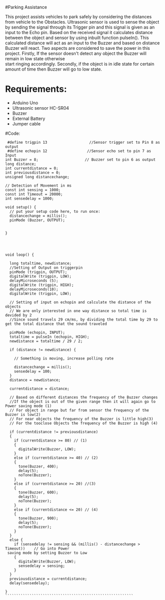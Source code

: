 #Parking Assistance


This project assists vehicles to park safely by considering the distances from vehicle to the Obstacles. 
Ultrasonic sensor is used to sense the object by sending the signal through its Trigger pin and  this signal is given as an input to the Echo pin. Based on the received signal it calculates distance between the object and sensor by using inbuilt function pulseIn(). This calculated distance will act as an input to the Buzzer and based on distance Buzzer will react. Two aspects are considered to save the power in this project. Firstly, If the sensor doesn't detect any object the Buzzer will remain in low state otherwise  
start ringing accordingly. Secondly, if the object is in idle state for certain amount of time then Buzzer will go to low state.



# Requirements:


- Arduino Uno
- Ultrasonic sensor HC-SR04
- Buzzer
- External Battery
- Jumper cable

#Code: 


````````````````````````````````````````````````````````````````````````````````````
 #define trigpin 13                   //Sensor trigger set to Pin 8 as output
 #define echopin 12                  //Sensor echo set to pin 7 as Input 
int Buzzer = 8;                     // Buzzer set to pin 6 as output
long distance;
int currentdistance = 0;
int previousdistance = 0;
unsigned long distancechange;

// Detection of Movement in ms
const int sensing = 1000;
const int Timeout = 20000;
int sensedelay = 1000;

void setup() {
  // put your setup code here, to run once:
  distancechange = millis();
  pinMode (Buzzer, OUTPUT);


}




void loop() {

  long totaltime, newdistance;
  //Setting of Output on triggerpin
  pinMode (trigpin, OUTPUT);
  digitalWrite (trigpin, LOW);
  delayMicroseconds (5);
  digitalWrite (trigpin, HIGH);
  delayMicroseconds(10);
  digitalWrite (trigpin, LOW);

  // Setting of input on echopin and calculate the distance of the objects
  // We are only interested in one way distance so total time is devided by 2
  //Since sound travels 29 cm/ms, by dividing the total time by 29 to get the total distance that the sound traveled

  pinMode (echopin, INPUT);
  totaltime = pulseIn (echopin, HIGH);
  newdistance = totaltime / 29 / 2;

  if (distance != newdistance) {

    // Something is moving, increase polling rate

    distancechange = millis();
    sensedelay = 100;
  }
  distance = newdistance;

  currentdistance = distance;

  // Based on different distances the frequency of the Buzzer changes
  //If the object is out of the given range then it will again go to Power saving mode (1)
  // For object in range but far from sensor the frequency of the Buzzer is low(2)
  // For near objects the frequency of the Buzzer is little high(3)
  // For the tooclose Objects the frequency of the Buzzer is high (4)

  if (currentdistance != previousdistance)
  {
    if (currentdistance >= 80) // (1)
    {
      digitalWrite(Buzzer, LOW);
    }
    else if (currentdistance >= 40) // (2)
    {
      tone(Buzzer, 400);
      delay(5);
      noTone(Buzzer);
    }
    else if (currentdistance >= 20) //(3)
    {
      tone(Buzzer, 600);
      delay(5);
      noTone(Buzzer);
    }
    else if (currentdistance <= 20) // (4)
    {
      tone(Buzzer, 900);
      delay(5);
      noTone(Buzzer);
    }
  }
  else {
    if (sensedelay != sensing && (millis() - distancechange > Timeout))    // Go into Power
 saving mode by setting Buzzer to Low
    {
      digitalWrite(Buzzer, LOW);
      sensedelay = sensing;
    }
  }
  previousdistance = currentdistance;
  delay(sensedelay);

}
``````````````````````````````````````````````````````````
